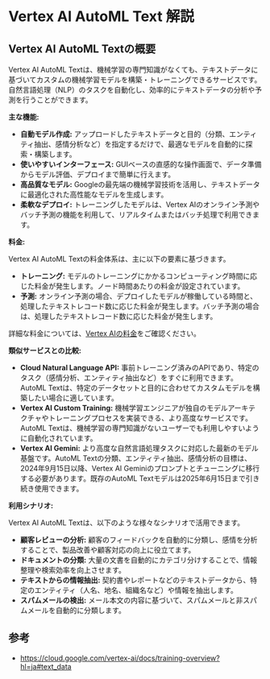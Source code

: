 # Vertex AI AutoML Text 解説

## Vertex AI AutoML Textの概要

Vertex AI AutoML Textは、機械学習の専門知識がなくても、テキストデータに基づいてカスタムの機械学習モデルを構築・トレーニングできるサービスです。自然言語処理（NLP）のタスクを自動化し、効率的にテキストデータの分析や予測を行うことができます。

**主な機能:**

* **自動モデル作成:** アップロードしたテキストデータと目的（分類、エンティティ抽出、感情分析など）を指定するだけで、最適なモデルを自動的に探索・構築します。
* **使いやすいインターフェース:** GUIベースの直感的な操作画面で、データ準備からモデル評価、デプロイまで簡単に行えます。
* **高品質なモデル:** Googleの最先端の機械学習技術を活用し、テキストデータに最適化された高性能なモデルを生成します。
* **柔軟なデプロイ:** トレーニングしたモデルは、Vertex AIのオンライン予測やバッチ予測の機能を利用して、リアルタイムまたはバッチ処理で利用できます。

**料金:**

Vertex AI AutoML Textの料金体系は、主に以下の要素に基づきます。

* **トレーニング:** モデルのトレーニングにかかるコンピューティング時間に応じた料金が発生します。ノード時間あたりの料金が設定されています。
* **予測:** オンライン予測の場合、デプロイしたモデルが稼働している時間と、処理したテキストレコード数に応じた料金が発生します。バッチ予測の場合は、処理したテキストレコード数に応じた料金が発生します。

詳細な料金については、[Vertex AIの料金](https://cloud.google.com/vertex-ai/pricing)をご確認ください。

**類似サービスとの比較:**

* **Cloud Natural Language API:** 事前トレーニング済みのAPIであり、特定のタスク（感情分析、エンティティ抽出など）をすぐに利用できます。AutoML Textは、特定のデータセットと目的に合わせてカスタムモデルを構築したい場合に適しています。
* **Vertex AI Custom Training:** 機械学習エンジニアが独自のモデルアーキテクチャやトレーニングプロセスを実装できる、より高度なサービスです。AutoML Textは、機械学習の専門知識がないユーザーでも利用しやすいように自動化されています。
* **Vertex AI Gemini:** より高度な自然言語処理タスクに対応した最新のモデル基盤です。AutoML Textの分類、エンティティ抽出、感情分析の目標は、2024年9月15日以降、Vertex AI Geminiのプロンプトとチューニングに移行する必要があります。既存のAutoML Textモデルは2025年6月15日まで引き続き使用できます。

**利用シナリオ:**

Vertex AI AutoML Textは、以下のような様々なシナリオで活用できます。

* **顧客レビューの分析:** 顧客のフィードバックを自動的に分類し、感情を分析することで、製品改善や顧客対応の向上に役立てます。
* **ドキュメントの分類:** 大量の文書を自動的にカテゴリ分けすることで、情報整理や検索効率を向上させます。
* **テキストからの情報抽出:** 契約書やレポートなどのテキストデータから、特定のエンティティ（人名、地名、組織名など）や情報を抽出します。
* **スパムメールの検出:** メール本文の内容に基づいて、スパムメールと非スパムメールを自動的に分類します。

## 参考

- https://cloud.google.com/vertex-ai/docs/training-overview?hl=ja#text_data